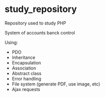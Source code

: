 # study_repository
Repository used to study PHP

System of accounts banck control

Using:
  * PDO
  * Inheritance
  * Encapsulation
  * Association
  * Abstract class
  * Error handling
  * File system (generate PDF, use image, etc)
  * Ajax requests
